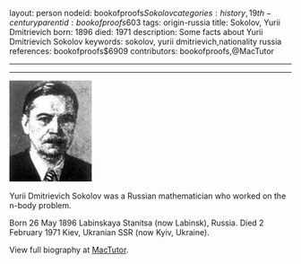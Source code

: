 layout: person
nodeid: bookofproofs$Sokolov
categories: history,19th-century
parentid: bookofproofs$603
tags: origin-russia
title: Sokolov, Yurii Dmitrievich
born: 1896
died: 1971
description: Some facts about Yurii Dmitrievich Sokolov
keywords: sokolov, yurii dmitrievich,nationality russia
references: bookofproofs$6909
contributors: bookofproofs,@MacTutor

---


---

![Sokolov.jpg](https://github.com/bookofproofs/bookofproofs.github.io/blob/main/_sources/_assets/images/portraits/Sokolov.jpg?raw=true)

Yurii Dmitrievich Sokolov was a Russian mathematician who worked on the n-body problem.

Born 26 May 1896 Labinskaya Stanitsa (now Labinsk), Russia. Died 2 February 1971 Kiev, Ukranian SSR (now Kyiv, Ukraine).


View full biography at [MacTutor](https://mathshistory.st-andrews.ac.uk/Biographies/Sokolov/).